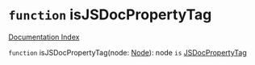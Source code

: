 # `function` isJSDocPropertyTag

[Documentation Index](../README.md)

`function` isJSDocPropertyTag(node: [Node](../interface.Node/README.md)): node `is` [JSDocPropertyTag](../interface.JSDocPropertyTag/README.md)

